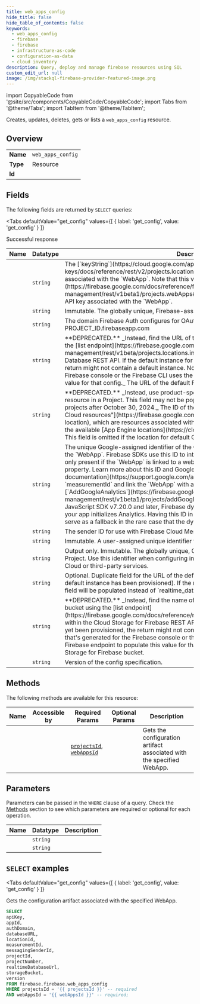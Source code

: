 ```yaml
--- 
title: web_apps_config
hide_title: false
hide_table_of_contents: false
keywords:
  - web_apps_config
  - firebase
  - firebase
  - infrastructure-as-code
  - configuration-as-data
  - cloud inventory
description: Query, deploy and manage firebase resources using SQL
custom_edit_url: null
image: /img/stackql-firebase-provider-featured-image.png
---
```


import CopyableCode from '@site/src/components/CopyableCode/CopyableCode';
import Tabs from '@theme/Tabs';
import TabItem from '@theme/TabItem';

Creates, updates, deletes, gets or lists a <code>web_apps_config</code> resource.

## Overview
<table><tbody>
<tr><td><b>Name</b></td><td><code>web_apps_config</code></td></tr>
<tr><td><b>Type</b></td><td>Resource</td></tr>
<tr><td><b>Id</b></td><td><CopyableCode code="firebase.firebase.web_apps_config" /></td></tr>
</tbody></table>

## Fields

The following fields are returned by `SELECT` queries:

<Tabs
    defaultValue="get_config"
    values={[
        { label: 'get_config', value: 'get_config' }
    ]}
>
<TabItem value="get_config">

Successful response

<table>
<thead>
    <tr>
    <th>Name</th>
    <th>Datatype</th>
    <th>Description</th>
    </tr>
</thead>
<tbody>
<tr>
    <td><CopyableCode code="apiKey" /></td>
    <td><code>string</code></td>
    <td>The [`keyString`](https://cloud.google.com/api-keys/docs/reference/rest/v2/projects.locations.keys#Key.FIELDS.key_string) of the API key associated with the `WebApp`. Note that this value is _not_ the [`apiKeyId`](https://firebase.google.com/docs/reference/firebase-management/rest/v1beta1/projects.webApps#WebApp.FIELDS.api_key_id) (the UID) of the API key associated with the `WebApp`.</td>
</tr>
<tr>
    <td><CopyableCode code="appId" /></td>
    <td><code>string</code></td>
    <td>Immutable. The globally unique, Firebase-assigned identifier for the `WebApp`.</td>
</tr>
<tr>
    <td><CopyableCode code="authDomain" /></td>
    <td><code>string</code></td>
    <td>The domain Firebase Auth configures for OAuth redirects, in the format: PROJECT_ID.firebaseapp.com</td>
</tr>
<tr>
    <td><CopyableCode code="databaseURL" /></td>
    <td><code>string</code></td>
    <td>**DEPRECATED.** _Instead, find the URL of the default Realtime Database instance using the [list endpoint](https://firebase.google.com/docs/reference/rest/database/database-management/rest/v1beta/projects.locations.instances/list) within the Firebase Realtime Database REST API. If the default instance for the Project has not yet been provisioned, the return might not contain a default instance. Note that the config that's generated for the Firebase console or the Firebase CLI uses the Realtime Database endpoint to populate this value for that config._ The URL of the default Firebase Realtime Database instance.</td>
</tr>
<tr>
    <td><CopyableCode code="locationId" /></td>
    <td><code>string</code></td>
    <td>**DEPRECATED.** _Instead, use product-specific REST APIs to find the location of each resource in a Project. This field may not be populated, especially for newly provisioned projects after October 30, 2024._ The ID of the Project's ["location for default Google Cloud resources"](https://firebase.google.com/docs/projects/locations#default-cloud-location), which are resources associated with Google App Engine. The location is one of the available [App Engine locations](https://cloud.google.com/about/locations#region). This field is omitted if the location for default Google Cloud resources has not been set.</td>
</tr>
<tr>
    <td><CopyableCode code="measurementId" /></td>
    <td><code>string</code></td>
    <td>The unique Google-assigned identifier of the Google Analytics web stream associated with the `WebApp`. Firebase SDKs use this ID to interact with Google Analytics APIs. This field is only present if the `WebApp` is linked to a web stream in a Google Analytics App + Web property. Learn more about this ID and Google Analytics web streams in the [Analytics documentation](https://support.google.com/analytics/answer/9304153). To generate a `measurementId` and link the `WebApp` with a Google Analytics web stream, call [`AddGoogleAnalytics`](https://firebase.google.com/docs/reference/firebase-management/rest/v1beta1/projects/addGoogleAnalytics). For apps using the Firebase JavaScript SDK v7.20.0 and later, Firebase dynamically fetches the `measurementId` when your app initializes Analytics. Having this ID in your config object is optional, but it does serve as a fallback in the rare case that the dynamic fetch fails.</td>
</tr>
<tr>
    <td><CopyableCode code="messagingSenderId" /></td>
    <td><code>string</code></td>
    <td>The sender ID for use with Firebase Cloud Messaging.</td>
</tr>
<tr>
    <td><CopyableCode code="projectId" /></td>
    <td><code>string</code></td>
    <td>Immutable. A user-assigned unique identifier for the `FirebaseProject`.</td>
</tr>
<tr>
    <td><CopyableCode code="projectNumber" /></td>
    <td><code>string</code></td>
    <td>Output only. Immutable. The globally unique, Google-assigned canonical identifier for the Project. Use this identifier when configuring integrations and/or making API calls to Google Cloud or third-party services.</td>
</tr>
<tr>
    <td><CopyableCode code="realtimeDatabaseUrl" /></td>
    <td><code>string</code></td>
    <td>Optional. Duplicate field for the URL of the default Realtime Database instances (if the default instance has been provisioned). If the request asks for the V2 config format, this field will be populated instead of `realtime_database_instance_uri`.</td>
</tr>
<tr>
    <td><CopyableCode code="storageBucket" /></td>
    <td><code>string</code></td>
    <td>**DEPRECATED.** _Instead, find the name of the default Cloud Storage for Firebase bucket using the [list endpoint](https://firebase.google.com/docs/reference/rest/storage/rest/v1beta/projects.buckets/list) within the Cloud Storage for Firebase REST API. If the default bucket for the Project has not yet been provisioned, the return might not contain a default bucket. Note that the config that's generated for the Firebase console or the Firebase CLI uses the Cloud Storage for Firebase endpoint to populate this value for that config._ The name of the default Cloud Storage for Firebase bucket.</td>
</tr>
<tr>
    <td><CopyableCode code="version" /></td>
    <td><code>string</code></td>
    <td>Version of the config specification.</td>
</tr>
</tbody>
</table>
</TabItem>
</Tabs>

## Methods

The following methods are available for this resource:

<table>
<thead>
    <tr>
    <th>Name</th>
    <th>Accessible by</th>
    <th>Required Params</th>
    <th>Optional Params</th>
    <th>Description</th>
    </tr>
</thead>
<tbody>
<tr>
    <td><a href="#get_config"><CopyableCode code="get_config" /></a></td>
    <td><CopyableCode code="select" /></td>
    <td><a href="#parameter-projectsId"><code>projectsId</code></a>, <a href="#parameter-webAppsId"><code>webAppsId</code></a></td>
    <td></td>
    <td>Gets the configuration artifact associated with the specified WebApp.</td>
</tr>
</tbody>
</table>

## Parameters

Parameters can be passed in the `WHERE` clause of a query. Check the [Methods](#methods) section to see which parameters are required or optional for each operation.

<table>
<thead>
    <tr>
    <th>Name</th>
    <th>Datatype</th>
    <th>Description</th>
    </tr>
</thead>
<tbody>
<tr id="parameter-projectsId">
    <td><CopyableCode code="projectsId" /></td>
    <td><code>string</code></td>
    <td></td>
</tr>
<tr id="parameter-webAppsId">
    <td><CopyableCode code="webAppsId" /></td>
    <td><code>string</code></td>
    <td></td>
</tr>
</tbody>
</table>

## `SELECT` examples

<Tabs
    defaultValue="get_config"
    values={[
        { label: 'get_config', value: 'get_config' }
    ]}
>
<TabItem value="get_config">

Gets the configuration artifact associated with the specified WebApp.

```sql
SELECT
apiKey,
appId,
authDomain,
databaseURL,
locationId,
measurementId,
messagingSenderId,
projectId,
projectNumber,
realtimeDatabaseUrl,
storageBucket,
version
FROM firebase.firebase.web_apps_config
WHERE projectsId = '{{ projectsId }}' -- required
AND webAppsId = '{{ webAppsId }}' -- required;
```
</TabItem>
</Tabs>
